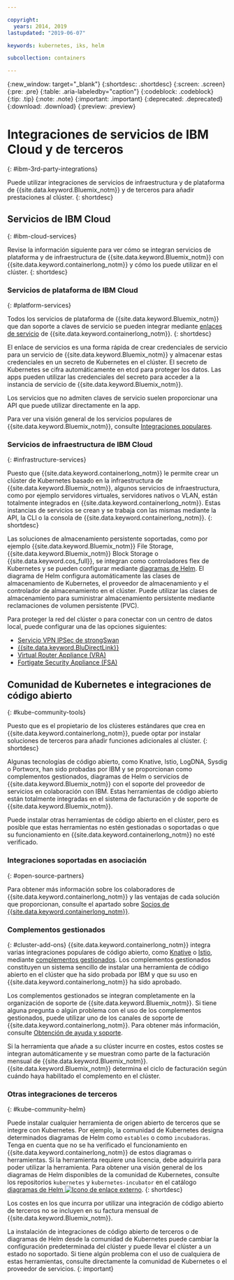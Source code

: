 ```yaml
---

copyright:
  years: 2014, 2019
lastupdated: "2019-06-07"

keywords: kubernetes, iks, helm

subcollection: containers

---
```


{:new_window: target="_blank"}
{:shortdesc: .shortdesc}
{:screen: .screen}
{:pre: .pre}
{:table: .aria-labeledby="caption"}
{:codeblock: .codeblock}
{:tip: .tip}
{:note: .note}
{:important: .important}
{:deprecated: .deprecated}
{:download: .download}
{:preview: .preview}


# Integraciones de servicios de IBM Cloud y de terceros
{: #ibm-3rd-party-integrations}

Puede utilizar integraciones de servicios de infraestructura y de plataforma de {{site.data.keyword.Bluemix_notm}} y de terceros para añadir prestaciones al clúster.
{: shortdesc}

## Servicios de IBM Cloud
{: #ibm-cloud-services}

Revise la información siguiente para ver cómo se integran servicios de plataforma y de infraestructura de {{site.data.keyword.Bluemix_notm}} con {{site.data.keyword.containerlong_notm}} y cómo los puede utilizar en el clúster.
{: shortdesc}

### Servicios de plataforma de IBM Cloud
{: #platform-services}

Todos los servicios de plataforma de {{site.data.keyword.Bluemix_notm}} que dan soporte a claves de servicio se pueden integrar mediante [enlaces de servicio](/docs/containers?topic=containers-service-binding) de {{site.data.keyword.containerlong_notm}}.
{: shortdesc}

El enlace de servicios es una forma rápida de crear credenciales de servicio para un servicio de {{site.data.keyword.Bluemix_notm}} y almacenar estas credenciales en un secreto de Kubernetes en el clúster. El secreto de Kubernetes se cifra automáticamente en etcd para proteger los datos. Las apps pueden utilizar las credenciales del secreto para acceder a la instancia de servicio de {{site.data.keyword.Bluemix_notm}}.

Los servicios que no admiten claves de servicio suelen proporcionar una API que puede utilizar directamente en la app.

Para ver una visión general de los servicios populares de {{site.data.keyword.Bluemix_notm}}, consulte [Integraciones populares](/docs/containers?topic=containers-supported_integrations#popular_services).

### Servicios de infraestructura de IBM Cloud
{: #infrastructure-services}

Puesto que {{site.data.keyword.containerlong_notm}} le permite crear un clúster de Kubernetes basado en la infraestructura de {{site.data.keyword.Bluemix_notm}}, algunos servicios de infraestructura, como por ejemplo servidores virtuales, servidores nativos o VLAN, están totalmente integrados en {{site.data.keyword.containerlong_notm}}. Estas instancias de servicios se crean y se trabaja con las mismas mediante la API, la CLI o la consola de {{site.data.keyword.containerlong_notm}}.
{: shortdesc}

Las soluciones de almacenamiento persistente soportadas, como por ejemplo {{site.data.keyword.Bluemix_notm}} File Storage, {{site.data.keyword.Bluemix_notm}} Block Storage o {{site.data.keyword.cos_full}}, se integran como controladores flex de Kubernetes y se pueden configurar mediante [diagramas de Helm](/docs/containers?topic=containers-helm). El diagrama de Helm configura automáticamente las clases de almacenamiento de Kubernetes, el proveedor de almacenamiento y el controlador de almacenamiento en el clúster. Puede utilizar las clases de almacenamiento para suministrar almacenamiento persistente mediante reclamaciones de volumen persistente (PVC).

Para proteger la red del clúster o para conectar con un centro de datos local, puede configurar una de las opciones siguientes:
- [Servicio VPN IPSec de strongSwan](/docs/containers?topic=containers-vpn#vpn-setup)
- [{{site.data.keyword.BluDirectLink}}](/docs/infrastructure/direct-link?topic=direct-link-get-started-with-ibm-cloud-direct-link)
- [Virtual Router Appliance (VRA)](/docs/containers?topic=containers-vpn#vyatta)
- [Fortigate Security Appliance (FSA)](/docs/services/vmwaresolutions/services?topic=vmware-solutions-fsa_considerations)

## Comunidad de Kubernetes e integraciones de código abierto
{: #kube-community-tools}

Puesto que es el propietario de los clústeres estándares que crea en {{site.data.keyword.containerlong_notm}}, puede optar por instalar soluciones de terceros para añadir funciones adicionales al clúster.
{: shortdesc}

Algunas tecnologías de código abierto, como Knative, Istio, LogDNA, Sysdig o Portworx, han sido probadas por IBM y se proporcionan como complementos gestionados, diagramas de Helm o servicios de {{site.data.keyword.Bluemix_notm}} con el soporte del proveedor de servicios en colaboración con IBM. Estas herramientas de código abierto están totalmente integradas en el sistema de facturación y de soporte de {{site.data.keyword.Bluemix_notm}}.

Puede instalar otras herramientas de código abierto en el clúster, pero es posible que estas herramientas no estén gestionadas o soportadas o que su funcionamiento en {{site.data.keyword.containerlong_notm}} no esté verificado.

### Integraciones soportadas en asociación
{: #open-source-partners}

Para obtener más información sobre los colaboradores de {{site.data.keyword.containerlong_notm}} y las ventajas de cada solución que proporcionan, consulte el apartado sobre [Socios de {{site.data.keyword.containerlong_notm}}](/docs/containers?topic=containers-service-partners).

### Complementos gestionados
{: #cluster-add-ons}
{{site.data.keyword.containerlong_notm}} integra varias integraciones populares de código abierto, como [Knative](/docs/containers?topic=containers-serverless-apps-knative) o [Istio](/docs/containers?topic=containers-istio), mediante [complementos gestionados](/docs/containers?topic=containers-managed-addons). Los complementos gestionados constituyen un sistema sencillo de instalar una herramienta de código abierto en el clúster que ha sido probada por IBM y que su uso en {{site.data.keyword.containerlong_notm}} ha sido aprobado.

Los complementos gestionados se integran completamente en la organización de soporte de {{site.data.keyword.Bluemix_notm}}. Si tiene alguna pregunta o algún problema con el uso de los complementos gestionados, puede utilizar uno de los canales de soporte de {{site.data.keyword.containerlong_notm}}. Para obtener más información, consulte [Obtención de ayuda y soporte](/docs/containers?topic=containers-cs_troubleshoot_clusters#clusters_getting_help).

Si la herramienta que añade a su clúster incurre en costes, estos costes se integran automáticamente y se muestran como parte de la facturación mensual de {{site.data.keyword.Bluemix_notm}}. {{site.data.keyword.Bluemix_notm}} determina el ciclo de facturación según cuándo haya habilitado el complemento en el clúster.

### Otras integraciones de terceros
{: #kube-community-helm}

Puede instalar cualquier herramienta de origen abierto de terceros que se integre con Kubernetes. Por ejemplo, la comunidad de Kubernetes designa determinados diagramas de Helm como `estables` o como `incubadoras`. Tenga en cuenta que no se ha verificado el funcionamiento en {{site.data.keyword.containerlong_notm}} de estos diagramas o herramientas. Si la herramienta requiere una licencia, debe adquirirla para poder utilizar la herramienta. Para obtener una visión general de los diagramas de Helm disponibles de la comunidad de Kubernetes, consulte los repositorios `kubernetes` y `kubernetes-incubator` en el catálogo [diagramas de Helm ![Icono de enlace externo](../icons/launch-glyph.svg "Icono de enlace externo")](https://cloud.ibm.com/kubernetes/solutions/helm-charts).
{: shortdesc}

Los costes en los que incurra por utilizar una integración de código abierto de terceros no se incluyen en su factura mensual de {{site.data.keyword.Bluemix_notm}}.

La instalación de integraciones de código abierto de terceros o de diagramas de Helm desde la comunidad de Kubernetes puede cambiar la configuración predeterminada del clúster y puede llevar el clúster a un estado no soportado. Si tiene algún problema con el uso de cualquiera de estas herramientas, consulte directamente la comunidad de Kubernetes o el proveedor de servicios.
{: important}
